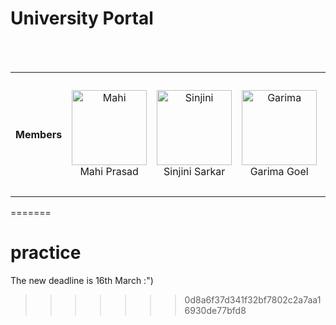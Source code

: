 
# University Portal
<br>
<br>

<table>
<tr align="center">
<th>Members</th>

<td>
<p align="center">
<a href = "https://github.com/mahiprasad">
  <img src = "https://github.com/mahiprasad.png?size=128"  height="120" alt="Mahi">
</a>
<br>
Mahi Prasad
</p>
</td>

<td><p align="center">
<a href = "https://github.com/sinjini05">
<img src = "https://github.com/sinjini05.png?size=128"  height="120" alt="Sinjini">
</a>
<br>
Sinjini Sarkar
</p>
</td>

<td><p align="center">
<a href = "https://github.com/Garimaagoel">
<img src = "https://github.com/Garimaagoel.png?size=128"  height="120" alt="Garima">
</a>
<br>
Garima Goel
</p>
</td>

<td><p align="center">
<a href = "https://github.com/Adityaakshat23">
<img src = "https://github.com/Adityaakshat23.png?size=128"  height="120" alt="Aditya">
</a>
<br>
Aditya Akshat
</p>
</td>

<td><p align="center">
<a href = "https://github.com/ZERO34802">
<img src = "https://github.com/ZERO34802.png?size=128"  height="120" alt="Karthik">
</a>
<br>
Karthik Panicker
</p>
</td>

<td><p align="center">
<a href = "https://github.com/Kushak-S">
<img src = "https://github.com/Kushak-S.png?size=128"  height="120" alt="Saksham">
</a>
<br>
Saksham Yadav
</p>
</td>

</tr>

</table>

=======
# practice
The new deadline is 16th March :")
>>>>>>> 0d8a6f37d341f32bf7802c2a7aa16930de77bfd8
